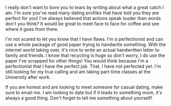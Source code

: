 I really don't want to bore you to tears by writing about what a great catch I am. I'm sure you've read many dating profiles that have told you they are perfect for you! I've always believed that actions speak louder than words don't you think? It would be great to meet face to face for coffee and see where it goes from there. 

I'm not scared to let you know that I have flaws. I'm a perfectionist and can use a whole package of good paper trying to handwrite something. With the internet world taking over, it's nice to write an actual handwritten letter to family and friends. I know that recycling is huge so don't worry, I do use the paper I've scrapped for other things! You would think because I'm a perfectionist that I have the perfect job. That, I have not perfected yet. I'm still looking for my true calling and am taking part-time classes at the University after work. 

If you are honest and are looking to meet someone for casual dating, make sure to email me. I am looking to date but if it leads to something more, it's always a good thing. Don't forget to tell me something about yourself!
